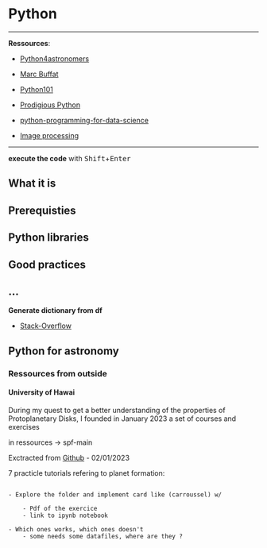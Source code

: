 # Python

***

**Ressources**:

- [Python4astronomers](https://python4astronomers.github.io/)
- [Marc Buffat](https://perso.univ-lyon1.fr/marc.buffat/index2.html)

- [Python101](https://python101.ml/intro.html)

- [Prodigious Python](https://prodigiouspython.github.io/ProdigiousPython/intro.html)

- [python-programming-for-data-science](https://www.tomasbeuzen.com/python-programming-for-data-science/README.html)

- [Image processing](https://vincmazet.github.io/bip/appendices/python.html#python)

***


**execute the code** with <kbd>Shift</kbd>+<kbd>Enter</kbd>



## What it is

## Prerequisties

## Python libraries

## Good practices

## ...

**Generate dictionary from df** <br>
- <a href="https://stackoverflow.com/questions/26716616/convert-a-pandas-dataframe-to-a-dictionary">Stack-Overflow</a>
    
## Python for astronomy 

### Ressources from outside

#### University of Hawai

During my quest to get a better understanding of the properties of Protoplanetary Disks, I founded in January 2023 a set of courses and exercises 


in ressources -> spf-main 

Exctracted from [Github](https://github.com/interstellarmedium/spf) - 02/01/2023

7 practicle tutorials refering to planet formation:

```{note}

- Explore the folder and implement card like (carroussel) w/

    - Pdf of the exercice
    - link to ipynb notebook
    
- Which ones works, which ones doesn't
    - some needs some datafiles, where are they ?

```

